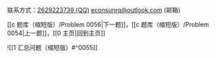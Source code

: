 联系方式：<a href="https://qm.qq.com/q/iA1sKuakak">2629223739 (QQ)</a> <a href="mailto:econsunrq@outlook.com">econsunrq@outlook.com (邮箱)</a>

[[c 题库（缩短版）/Problem 0056|下一题]]，[[c 题库（缩短版）/Problem 0054|上一题]]，[[0 主页|回到主页]]

![[1 汇总问题（缩短版）#^0055]]